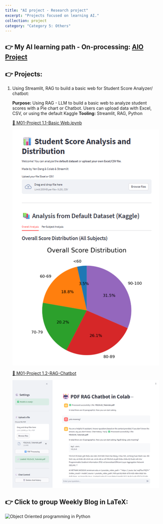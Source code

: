 ```yaml
---
title: "AI project - Research project"
excerpt: "Projects focused on learning AI."
collection: project
category: "Category 5: Others"
---
```


## 👉 My AI learning path - On-processing: [AIO Project](https://yen010390.github.io/AIO.github.io/)

## 👉 Projects:
1. Using Streamlit, RAG to build a basic web for Student Score Analyzer/ chatbot:
   
   **Purpose:** Using RAG - LLM to build a basic web to analyze student scores with a Pie chart or Chatbot. Users can upload data with Excel, CSV, or using the default Kaggle
   **Tooling:** Streamlit, RAG, Python
   
   [🔗 M01-Project 1.1-Basic Web.ipynb](https://colab.research.google.com/drive/1-emVwJgWkQZXWs5YGGpEwV1XYdAPfqnH?usp=sharing)
   
   ![Screenshot-Streamlit](/images/M01/M1-Streamlit.png)

   
   [🔗 M01-Project 1.2-RAG-Chatbot](https://colab.research.google.com/drive/1dq8_cvoS9pz5xFVFWDoaQmExazKJL-g_?usp=sharing)
   
   ![Screenshot-Streamlit](/images/M01/RAG.png)


## 👉 Click to group Weekly Blog in LaTeX:
![Object Oriented programming in Python](https://www.overleaf.com/read/rmvtnqhbyxgc#2cc7e8)
